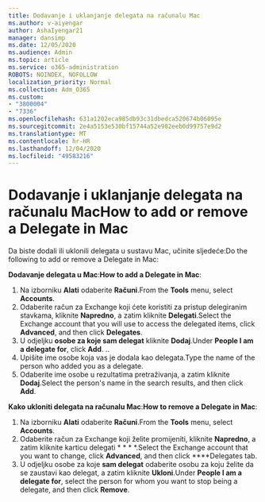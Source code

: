 ```yaml
---
title: Dodavanje i uklanjanje delegata na računalu Mac
ms.author: v-aiyengar
author: AshaIyengar21
manager: dansimp
ms.date: 12/05/2020
ms.audience: Admin
ms.topic: article
ms.service: o365-administration
ROBOTS: NOINDEX, NOFOLLOW
localization_priority: Normal
ms.collection: Adm_O365
ms.custom:
- "3800004"
- "7336"
ms.openlocfilehash: 631a1202eca985db93c31dbedca520674b06095e
ms.sourcegitcommit: 2e4a5153e530bf15744a52e982eeb0d99757e9d2
ms.translationtype: MT
ms.contentlocale: hr-HR
ms.lasthandoff: 12/04/2020
ms.locfileid: "49583216"
---
```

# <a name="how-to-add-or-remove-a-delegate-in-mac"></a><span data-ttu-id="c97bd-102">Dodavanje i uklanjanje delegata na računalu Mac</span><span class="sxs-lookup"><span data-stu-id="c97bd-102">How to add or remove a Delegate in Mac</span></span>

<span data-ttu-id="c97bd-103">Da biste dodali ili uklonili delegata u sustavu Mac, učinite sljedeće:</span><span class="sxs-lookup"><span data-stu-id="c97bd-103">Do the following to add or remove a Delegate in Mac:</span></span>

<span data-ttu-id="c97bd-104">**Dodavanje delegata u Mac**:</span><span class="sxs-lookup"><span data-stu-id="c97bd-104">**How to add a Delegate in Mac**:</span></span>

1. <span data-ttu-id="c97bd-105">Na izborniku **Alati** odaberite **Računi**.</span><span class="sxs-lookup"><span data-stu-id="c97bd-105">From the **Tools** menu, select **Accounts**.</span></span>
1. <span data-ttu-id="c97bd-106">Odaberite račun za Exchange koji ćete koristiti za pristup delegiranim stavkama, kliknite **Napredno**, a zatim kliknite **Delegati**.</span><span class="sxs-lookup"><span data-stu-id="c97bd-106">Select the Exchange account that you will use to access the delegated items, click **Advanced**, and then click **Delegates**.</span></span>
1. <span data-ttu-id="c97bd-107">U odjeljku **osobe za koje sam delegat** kliknite **Dodaj**.</span><span class="sxs-lookup"><span data-stu-id="c97bd-107">Under **People I am a delegate for**, click **Add**.</span></span> <span data-ttu-id="c97bd-108">.</span><span class="sxs-lookup"><span data-stu-id="c97bd-108">.</span></span>
1. <span data-ttu-id="c97bd-109">Upišite ime osobe koja vas je dodala kao delegata.</span><span class="sxs-lookup"><span data-stu-id="c97bd-109">Type the name of the person who added you as a delegate.</span></span>
1. <span data-ttu-id="c97bd-110">Odaberite ime osobe u rezultatima pretraživanja, a zatim kliknite **Dodaj**.</span><span class="sxs-lookup"><span data-stu-id="c97bd-110">Select the person's name in the search results, and then click **Add**.</span></span>
 
<span data-ttu-id="c97bd-111">**Kako ukloniti delegata na računalu Mac**:</span><span class="sxs-lookup"><span data-stu-id="c97bd-111">**How to remove a Delegate in Mac**:</span></span>

1. <span data-ttu-id="c97bd-112">Na izborniku **Alati** odaberite **Računi**.</span><span class="sxs-lookup"><span data-stu-id="c97bd-112">From the **Tools** menu, select **Accounts**.</span></span>
1. <span data-ttu-id="c97bd-113">Odaberite račun za Exchange koji želite promijeniti, kliknite **Napredno**, a zatim kliknite karticu delegati \* \* \* \*.</span><span class="sxs-lookup"><span data-stu-id="c97bd-113">Select the Exchange account that you want to change, click **Advanced**, and then click \*\*\*\*Delegates tab.</span></span>
1. <span data-ttu-id="c97bd-114">U odjeljku osobe za koje **sam delegat** odaberite osobu za koju želite da se zaustavi kao delegat, a zatim kliknite **Ukloni**.</span><span class="sxs-lookup"><span data-stu-id="c97bd-114">Under **People I am a delegate for**, select the person for whom you want to stop being a delegate, and then click **Remove**.</span></span>

